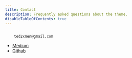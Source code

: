 ```yaml
---
title: Contact
description: Frequently asked questions about the theme.
disableTableOfContents: true
---
```



```mail

    ted2xmen@gmail.com

```


- [Medium](https://ted2xmen.medium.com/)
- [Github](https://github.com/Ted2xmen)

